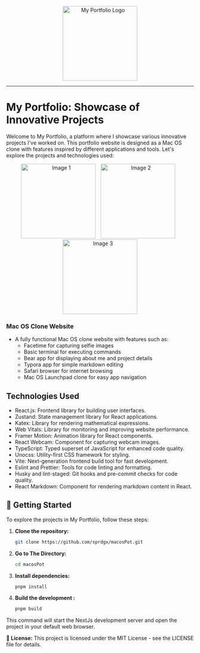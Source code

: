 <div align="center">
  <img src="https://raw.githubusercontent.com/sprdgx/macosPot/d810d81ddbfbf5ae4b55337904acddfc0aaf130e/public/logo/favicon.svg" alt="My Portfolio Logo" width="200px" />
</div>

---

# My Portfolio: Showcase of Innovative Projects

Welcome to My Portfolio, a platform where I showcase various innovative projects I've worked on. This portfolio website is designed as a Mac OS clone with features inspired by different applications and tools. Let's explore the projects and technologies used:

<div align="center">
  <img src="https://github.com/sprdgx/WebGifs/blob/main/sprd.png" alt="Image 1" style="display: inline-block; margin-right: 10px; width: 200px;" />
  <img src="https://github.com/sprdgx/WebGifs/blob/main/sprd2.PNG" alt="Image 2" style="display: inline-block; margin-right: 10px; width: 200px;" />
  <img src="https://github.com/sprdgx/WebGifs/blob/main/sprd3.PNG" alt="Image 3" style="display: inline-block; width: 200px;" />
</div>

### Mac OS Clone Website

- A fully functional Mac OS clone website with features such as:
  - Facetime for capturing selfie images
  - Basic terminal for executing commands
  - Bear app for displaying about me and project details
  - Typora app for simple markdown editing
  - Safari browser for internet browsing
  - Mac OS Launchpad clone for easy app navigation

## Technologies Used

- React.js: Frontend library for building user interfaces.
- Zustand: State management library for React applications.
- Katex: Library for rendering mathematical expressions.
- Web Vitals: Library for monitoring and improving website performance.
- Framer Motion: Animation library for React components.
- React Webcam: Component for capturing webcam images.
- TypeScript: Typed superset of JavaScript for enhanced code quality.
- Unocss: Utility-first CSS framework for styling.
- Vite: Next-generation frontend build tool for fast development.
- Eslint and Prettier: Tools for code linting and formatting.
- Husky and lint-staged: Git hooks and pre-commit checks for code quality.
- React Markdown: Component for rendering markdown content in React.

## 🚀 Getting Started

To explore the projects in My Portfolio, follow these steps:

1. **Clone the repository:**

   ```bash
   git clone https://github.com/sprdgx/macosPot.git
2. **Go to The Directory:**
   
   ```bash
   cd macosPot
   
3. **Install dependencies:**

   ```bash   
   pnpm install

4. **Build the development :**

   ```bash
   pnpm build

This command will start the NextJs development server and open the project in your default web browser.

**📄 License:**
This project is licensed under the MIT License - see the LICENSE file for details.
